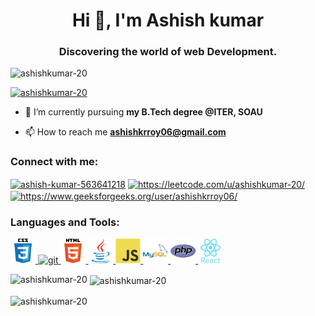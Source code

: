 <h1 align="center">Hi 👋, I'm Ashish kumar</h1>
<h3 align="center">Discovering the world of web Development.</h3>

<p align="left"> <img src="https://komarev.com/ghpvc/?username=ashishkumar-20&label=Profile%20views&color=0e75b6&style=flat" alt="ashishkumar-20" /> </p>

<p align="left"> <a href="https://github.com/ryo-ma/github-profile-trophy"><img src="https://github-profile-trophy.vercel.app/?username=ashishkumar-20" alt="ashishkumar-20" /></a> </p>

- 🌱 I’m currently pursuing **my B.Tech degree @ITER, SOAU**

- 📫 How to reach me **ashishkrroy06@gmail.com**

<h3 align="left">Connect with me:</h3>
<p align="left">
<a href="https://linkedin.com/in/ashish-kumar-563641218" target="blank"><img align="center" src="https://raw.githubusercontent.com/rahuldkjain/github-profile-readme-generator/master/src/images/icons/Social/linked-in-alt.svg" alt="ashish-kumar-563641218" height="30" width="40" /></a>
<a href="https://www.leetcode.com/https://leetcode.com/u/ashishkumar-20/" target="blank"><img align="center" src="https://raw.githubusercontent.com/rahuldkjain/github-profile-readme-generator/master/src/images/icons/Social/leet-code.svg" alt="https://leetcode.com/u/ashishkumar-20/" height="30" width="40" /></a>
<a href="https://auth.geeksforgeeks.org/user/https://www.geeksforgeeks.org/user/ashishkrroy06/" target="blank"><img align="center" src="https://raw.githubusercontent.com/rahuldkjain/github-profile-readme-generator/master/src/images/icons/Social/geeks-for-geeks.svg" alt="https://www.geeksforgeeks.org/user/ashishkrroy06/" height="30" width="40" /></a>
</p>

<h3 align="left">Languages and Tools:</h3>
<p align="left"> <a href="https://www.w3schools.com/css/" target="_blank" rel="noreferrer"> <img src="https://raw.githubusercontent.com/devicons/devicon/master/icons/css3/css3-original-wordmark.svg" alt="css3" width="40" height="40"/> </a> <a href="https://git-scm.com/" target="_blank" rel="noreferrer"> <img src="https://www.vectorlogo.zone/logos/git-scm/git-scm-icon.svg" alt="git" width="40" height="40"/> </a> <a href="https://www.w3.org/html/" target="_blank" rel="noreferrer"> <img src="https://raw.githubusercontent.com/devicons/devicon/master/icons/html5/html5-original-wordmark.svg" alt="html5" width="40" height="40"/> </a> <a href="https://www.java.com" target="_blank" rel="noreferrer"> <img src="https://raw.githubusercontent.com/devicons/devicon/master/icons/java/java-original.svg" alt="java" width="40" height="40"/> </a> <a href="https://developer.mozilla.org/en-US/docs/Web/JavaScript" target="_blank" rel="noreferrer"> <img src="https://raw.githubusercontent.com/devicons/devicon/master/icons/javascript/javascript-original.svg" alt="javascript" width="40" height="40"/> </a> <a href="https://www.mysql.com/" target="_blank" rel="noreferrer"> <img src="https://raw.githubusercontent.com/devicons/devicon/master/icons/mysql/mysql-original-wordmark.svg" alt="mysql" width="40" height="40"/> </a> <a href="https://www.php.net" target="_blank" rel="noreferrer"> <img src="https://raw.githubusercontent.com/devicons/devicon/master/icons/php/php-original.svg" alt="php" width="40" height="40"/> </a> <a href="https://reactjs.org/" target="_blank" rel="noreferrer"> <img src="https://raw.githubusercontent.com/devicons/devicon/master/icons/react/react-original-wordmark.svg" alt="react" width="40" height="40"/> </a> </p>

<p><img align="left" src="https://github-readme-stats.vercel.app/api/top-langs?username=ashishkumar-20&show_icons=true&locale=en&layout=compact" alt="ashishkumar-20" /></p>

<p>&nbsp;<img align="center" src="https://github-readme-stats.vercel.app/api?username=ashishkumar-20&show_icons=true&locale=en" alt="ashishkumar-20" /></p>

<p><img align="center" src="https://github-readme-streak-stats.herokuapp.com/?user=ashishkumar-20&" alt="ashishkumar-20" /></p>
